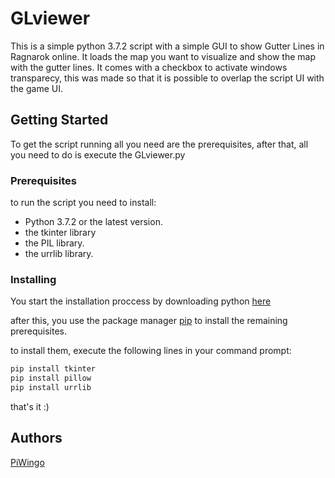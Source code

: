 
# GLviewer

This is a simple python 3.7.2 script with a simple GUI to show Gutter Lines in Ragnarok online. It loads the map you want to visualize and show the map with the gutter lines. It comes with a checkbox to activate windows transparecy, this was made so that it is possible to overlap the script UI with the game UI.

## Getting Started

To get the script running all you need are the prerequisites, after that, all you need to do is execute the GLviewer.py

### Prerequisites

to run the script you need to install:

* Python 3.7.2 or the latest version.
* the tkinter library
* the PIL library.
* the urrlib library.

### Installing

You start the installation proccess by downloading python [here](https://www.python.org/downloads/)

after this, you use the package manager [pip](https://pip.pypa.io/en/stable/) to install the remaining prerequisites.

to install them, execute the following lines in your command prompt:

```bash
pip install tkinter
pip install pillow
pip install urrlib
```
that's it :)

## Authors

[PiWingo](https://github.com/PiWingo)
